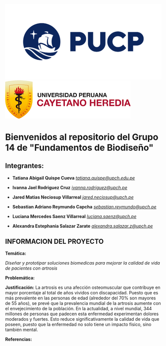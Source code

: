 ![LOGOPUCP](https://github.com/alexandrasalazarz-lgtm/FunBioG14./blob/603592bc9a98c18b43c3dc7c974a31ce29911e3f/IMAGENES/logopucp.png) ![LOGOUPCH](https://github.com/alexandrasalazarz-lgtm/FunBioG14./blob/41ca8e52887f31bea9a4f939a22e44fea9181f37/IMAGENES/logocayetano.png)

# Bienvenidos al repositorio del Grupo 14 de "Fundamentos de Biodiseño"

## Integrantes:

* **Tatiana Abigail Quispe Cueva** *tatiana.quispe@upch.edu.pe*


* **Ivanna Jael Rodriguez Cruz** *ivanna.rodriguez@upch.pe*


* **Jared Matias Neciosup Villarreal** *jared.neciosup@upch.pe*


* **Sebastian Adriano Reymundo Capcha** *sebastian.reymundo@upch.pe*


* **Luciana Mercedes Saenz Villarreal** *luciana.saenz@upch.pe*


* **Alexandra Estephania Salazar Zarate** *alexandra.salazar.z@upch.pe*

## INFORMACION DEL PROYECTO
**Temática:**

*Diseñar y prototipar soluciones biomedicas para mejorar la calidad de vida de pacientes con artrosis*

**Problemática:**

**Justificación:**
La artrosis es una afección osteomuscular que contribuye en mayor porcentaje al total de años vividos con discapacidad. Puesto que es más prevalente en las personas de edad (alrededor del 70% son mayores de 55 años), se prevé que la prevalencia mundial de la artrosis aumente con el envejecimiento de la población. En la actualidad, a nivel mundial, 344 millones de personas que padecen esta enfermedad experimentan dolores moderados y fuertes. Esto reduce significativamente la calidad de vida que poseen, puesto que la enfermedad no solo tiene un impacto físico, sino también mental. 

**Referencias:**

